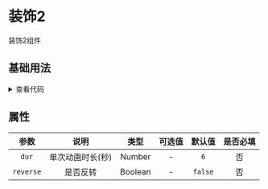 <!-- 加载 demo 组件 start -->
<script setup>
import demo from './demo.vue'
</script>
<!-- 加载 demo 组件 end -->

<!-- 正文开始 -->

# 装饰2

装饰2组件

## 基础用法
<demo />
<details>
<summary>查看代码</summary>

<<< @/Decoration/Decoration2/demo.vue

</details>

## 属性
参数 | 说明 | 类型 | 可选值 | 默认值 | 是否必填
:-: | :-: | :-: | :-: | :-: | :-:
`dur` | 单次动画时长(秒) | Number | - | `6` | 否 
`reverse` | 是否反转 | Boolean | - | `false` | 否